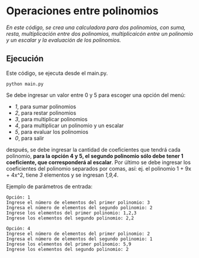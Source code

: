 # Operaciones entre polinomios

_En este código, se crea una calculadora para dos polinomios, con suma, resta, multiplicación entre dos polinomios, multiplicaicón entre un polinomio y un escalar y la evaluación de los polinomios._

## Ejecución

Este código, se ejecuta desde el main.py.

```
python main.py
```
Se debe ingresar un valor entre 0 y 5 para escoger una opción del menú:
- *1*, para sumar polinomios
- *2*, para restar polinomios
- *3*, para multiplicar polinomios
- *4*, para multiplicar un polinomio y un escalar
- *5*, para evaluar los polinomios
- *0*, para salir


después, se debe ingresar la cantidad de coeficientes que tendrá cada polinomio, **para la opción 4 y 5, el segundo polinomio sólo debe tener 1 coeficiente, que corresponderá al escalar**. Por último se debe ingresar los coeficientes del polinomio separados por comas, así: ej. el polinomio 1 + 9x + 4x^2, tiene *3* elementos y se ingresan *1,9,4*.


Ejemplo de parámetros de entrada:

```
Opción: 1
Ingrese el número de elementos del primer polinomio: 3
Ingresa el número de elementos del segundo polinomio: 2
Ingrese los elementos del primer polinomio: 1,2,3
Ingrese los elementos del segundo polinomio: 2,2

Opción: 4
Ingrese el número de elementos del primer polinomio: 2
Ingresa el número de elementos del segundo polinomio: 1
Ingrese los elementos del primer polinomio: 5,9  
Ingrese los elementos del segundo polinomio: 2
```

